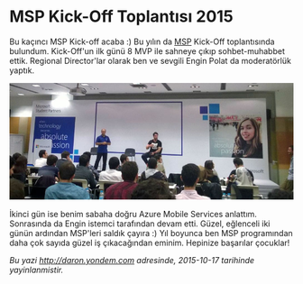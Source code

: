 # MSP Kick-Off Toplantısı 2015
Bu kaçıncı MSP Kick-off acaba :) Bu yılın da [MSP](https://msdn.microsoft.com/en-us/microsoftstudentpartners.aspx?f=255&MSPPError=-2147217396) Kick-Off toplantısında bulundum. Kick-Off'un ilk günü 8 MVP ile sahneye çıkıp sohbet-muhabbet ettik. Regional Director'lar olarak ben ve sevgili Engin Polat da moderatörlük yaptık. 

![](media/MSP_Kick-Off_Toplantisi_2015/MSP.jpg)

İkinci gün ise benim sabaha doğru Azure Mobile Services anlattım. Sonrasında da Engin istemci tarafından devam etti. Güzel, eğlenceli iki günün ardından MSP'leri saldık çayıra :) Yıl boyunca ben MSP programından daha çok sayıda güzel iş çıkacağından eminim. Hepinize başarılar çocuklar!

*Bu yazi http://daron.yondem.com adresinde, 2015-10-17 tarihinde yayinlanmistir.*
